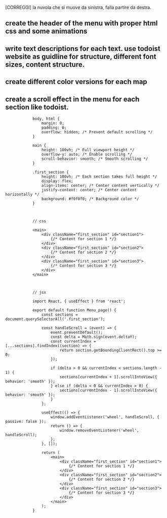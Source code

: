 [CORREGGI]
la nuvola che si muove da sinistra, falla partire da destra.


## create the header of the menu with proper html css and some animations

## write text descriptions for each text. use todoist website as guidline for structure, different font sizes, content structure.

## create different color versions for each map

## create a scroll effect in the menu for each section like todoist.

                body, html {
                    margin: 0;
                    padding: 0;
                    overflow: hidden; /* Prevent default scrolling */
                }

                main {
                    height: 100vh; /* Full viewport height */
                    overflow-y: auto; /* Enable scrolling */
                    scroll-behavior: smooth; /* Smooth scrolling */
                }

                .first_section {
                    height: 100vh; /* Each section takes full height */
                    display: flex;
                    align-items: center; /* Center content vertically */
                    justify-content: center; /* Center content horizontally */
                    background: #f0f0f0; /* Background color */
                }



                // css

                <main>
                    <div className="first_section" id="section1">
                        {/* Content for section 1 */}
                    </div>
                    <div className="first_section" id="section2">
                        {/* Content for section 2 */}
                    </div>
                    <div className="first_section" id="section3">
                        {/* Content for section 3 */}
                    </div>
                </main>



                // jsx

                import React, { useEffect } from 'react';

                export default function Menu_page() {
                    const sections = document.querySelectorAll('.first_section');

                    const handleScroll = (event) => {
                        event.preventDefault();
                        const delta = Math.sign(event.deltaY);
                        const currentIndex = [...sections].findIndex((section) => {
                            return section.getBoundingClientRect().top >= 0;
                        });
                        
                        if (delta > 0 && currentIndex < sections.length - 1) {
                            sections[currentIndex + 1].scrollIntoView({ behavior: 'smooth' });
                        } else if (delta < 0 && currentIndex > 0) {
                            sections[currentIndex - 1].scrollIntoView({ behavior: 'smooth' });
                        }
                    };

                    useEffect(() => {
                        window.addEventListener('wheel', handleScroll, { passive: false });
                        return () => {
                            window.removeEventListener('wheel', handleScroll);
                        };
                    }, []);

                    return (
                        <main>
                            <div className="first_section" id="section1">
                                {/* Content for section 1 */}
                            </div>
                            <div className="first_section" id="section2">
                                {/* Content for section 2 */}
                            </div>
                            <div className="first_section" id="section3">
                                {/* Content for section 3 */}
                            </div>
                        </main>
                    );
                }
